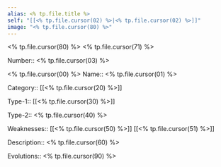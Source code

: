 ```yaml
---
alias: <% tp.file.title %>
self: "[[<% tp.file.cursor(02) %>|<% tp.file.cursor(02) %>]]"
image: "<% tp.file.cursor(80) %>"
---
```

<% tp.file.cursor(80) %>
<% tp.file.cursor(71) %>

Number:: <% tp.file.cursor(03) %>

<% tp.file.cursor(00) %>
Name:: <% tp.file.cursor(01) %>

Category:: [[<% tp.file.cursor(20) %>]]

Type-1:: [[<% tp.file.cursor(30) %>]]

Type-2:: <% tp.file.cursor(40) %>

Weaknesses:: [[<% tp.file.cursor(50) %>]] [[<% tp.file.cursor(51) %>]]

Description:: <% tp.file.cursor(60) %>

Evolutions:: <% tp.file.cursor(90) %>